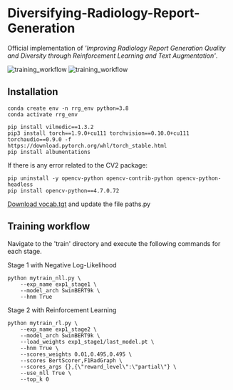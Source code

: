# Diversifying-Radiology-Report-Generation

Official implementation of *'Improving Radiology Report Generation Quality and Diversity through Reinforcement Learning and Text Augmentation'*.

  ![training_workflow](https://github.com/dparres/Diversifying-Radiology-Report-Generation/assets/114649578/dafd3871-971c-430c-a1ad-3fcf99653d02)
  ![training_workflow](https://github.com/dparres/Diversifying-Radiology-Report-Generation/assets/114649578/8f6d2642-f57b-4381-a3ee-01cf81ac1f94)

## Installation

```
conda create env -n rrg_env python=3.8
conda activate rrg_env

pip install vilmedic==1.3.2
pip3 install torch==1.9.0+cu111 torchvision==0.10.0+cu111 torchaudio==0.9.0 -f https://download.pytorch.org/whl/torch_stable.html
pip install albumentations

```
If there is any error related to the CV2 package:
```
pip uninstall -y opencv-python opencv-contrib-python opencv-python-headless 
pip install opencv-python==4.7.0.72
```
 [Download vocab.tgt](https://storage.googleapis.com/vilmedic_dataset/checkpoints/RRG/emnlp22_rl_findings_bertscore_128.zip) and update the file paths.py

 
## Training workflow
Navigate to the 'train' directory and execute the following commands for each stage.

Stage 1 with Negative Log-Likelihood
```
python mytrain_nll.py \
    --exp_name exp1_stage1 \
    --model_arch SwinBERT9k \
    --hnm True
```

Stage 2 with Reinforcement Learning
```
python mytrain_rl.py \
    --exp_name exp1_stage2 \
    --model_arch SwinBERT9k \
    --load_weights exp1_stage1/last_model.pt \
    --hnm True \
    --scores_weights 0.01,0.495,0.495 \
    --scores BertScorer,F1RadGraph \
    --scores_args {},{\"reward_level\":\"partial\"} \
    --use_nll True \
    --top_k 0
```

